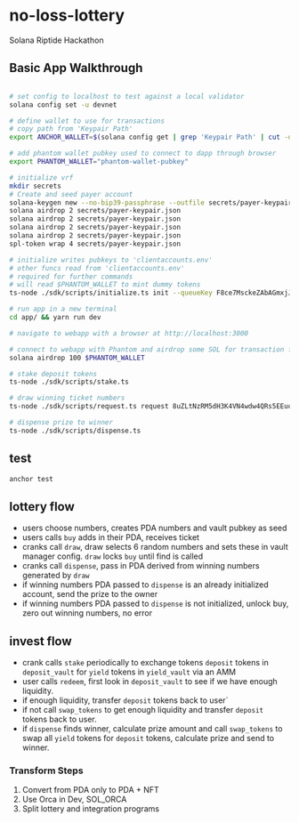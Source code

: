 # no-loss-lottery

Solana Riptide Hackathon

## Basic App Walkthrough

```bash

# set config to localhost to test against a local validator
solana config set -u devnet 

# define wallet to use for transactions
# copy path from 'Keypair Path'
export ANCHOR_WALLET=$(solana config get | grep 'Keypair Path' | cut -d ' ' -f3)

# add phantom wallet pubkey used to connect to dapp through browser
export PHANTOM_WALLET="phantom-wallet-pubkey"

# initialize vrf
mkdir secrets
# Create and seed payer account
solana-keygen new --no-bip39-passphrase --outfile secrets/payer-keypair.json
solana airdrop 2 secrets/payer-keypair.json
solana airdrop 2 secrets/payer-keypair.json
solana airdrop 2 secrets/payer-keypair.json
solana airdrop 2 secrets/payer-keypair.json
spl-token wrap 4 secrets/payer-keypair.json

# initialize writes pubkeys to 'clientaccounts.env'
# other funcs read from 'clientaccounts.env'
# required for further commands
# will read $PHANTOM_WALLET to mint dummy tokens
ts-node ./sdk/scripts/initialize.ts init --queueKey F8ce7MsckeZAbAGmxjJNetxYXQa9mKr9nnrC3qKubyYy --userAddress $PHANTOM_WALLET

# run app in a new terminal
cd app/ && yarn run dev

# navigate to webapp with a browser at http://localhost:3000

# connect to webapp with Phantom and airdrop some SOL for transaction fees
solana airdrop 100 $PHANTOM_WALLET

# stake deposit tokens
ts-node ./sdk/scripts/stake.ts

# draw winning ticket numbers
ts-node ./sdk/scripts/request.ts request 8uZLtNzRM5dH3K4VN4wdw4QRs5EEuovGrSkzfmfyGYxZ --payer secrets/payer-keypair.json --rpcUrl https://api.devnet.solana.com --cluster devnet

# dispense prize to winner
ts-node ./sdk/scripts/dispense.ts
```

## test

```bash
anchor test
```

## lottery flow

- users choose numbers, creates PDA numbers and vault pubkey as seed
- users calls `buy` adds in their PDA, receives ticket
- cranks call `draw`, draw selects 6 random numbers and sets these in vault manager config. `draw` locks `buy` until find is called
- cranks call `dispense`, pass in PDA derived from winning numbers generated by `draw`
- if winning numbers PDA passed to `dispense` is an already initialized account, send the prize to the owner
- if winning numbers PDA passed to `dispense` is not initialized, unlock buy, zero out winning numbers, no error

## invest flow

- crank calls `stake` periodically to exchange tokens `deposit` tokens in `deposit_vault` for `yield` tokens in `yield_vault` via an AMM
- user calls `redeem`, first look in `deposit_vault` to see if we have enough liquidity.
- if enough liquidity, transfer `deposit` tokens back to user`
- if not call `swap_tokens` to get enough liquidity and transfer `deposit` tokens back to user.
- if `dispense` finds winner, calculate prize amount and call `swap_tokens` to swap all `yield` tokens for `deposit` tokens, calculate prize and send to winner.

### Transform Steps

1. Convert from PDA only to PDA + NFT
2. Use Orca in Dev, SOL_ORCA
3. Split lottery and integration programs
